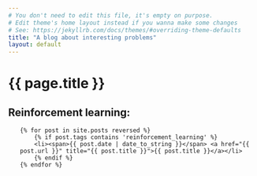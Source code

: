 ```yaml
---
# You don't need to edit this file, it's empty on purpose.
# Edit theme's home layout instead if you wanna make some changes
# See: https://jekyllrb.com/docs/themes/#overriding-theme-defaults
title: "A blog about interesting problems"
layout: default
---
```


<h1>{{ page.title }}</h1>

## Reinforcement learning:

<ul class="posts">

	{% for post in site.posts reversed %}
        {% if post.tags contains 'reinforcement_learning' %}
        <li><span>{{ post.date | date_to_string }}</span> <a href="{{ post.url }}" title="{{ post.title }}">{{ post.title }}</a></li>
        {% endif %}
	{% endfor %}
</ul>
